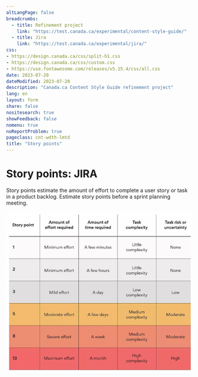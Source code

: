 ```yaml
---
altLangPage: false
breadcrumbs:
  - title: Refinement project
    link: "https://test.canada.ca/experimental/content-style-guide/"
  - title: Jira
    link: "https://test.canada.ca/experimental/jira/"    
css:
- https://design.canada.ca/css/split-h1.css
- https://design.canada.ca/css/custom.css
- https://use.fontawesome.com/releases/v5.15.4/css/all.css
date: 2023-07-20
dateModified: 2023-07-20
description: "Canada.ca Content Style Guide refinement project"
lang: en
layout: form
share: false
nositesearch: true
showFeedback: false
nomenu: true
noReportProblem: true
pageclass: cnt-wdth-lmtd
title: "Story points"
---
```

<h1 property="name" id="wb-cont" dir="ltr"><span class="stacked"><span>Story points</span>: <span>JIRA</span></span></h1>
<p>Story points estimate the amount of effort to complete a user story or task in a product backlog.   Estimate story points before a sprint planning meeting.</p>
<div class="col-md-7">
  <div class="panel panel-default">
    <div class="panel-body"> <img src="./images/story-points.png" class="img-responsive" alt="Story point matrix"> </div>
  </div>
</div>
